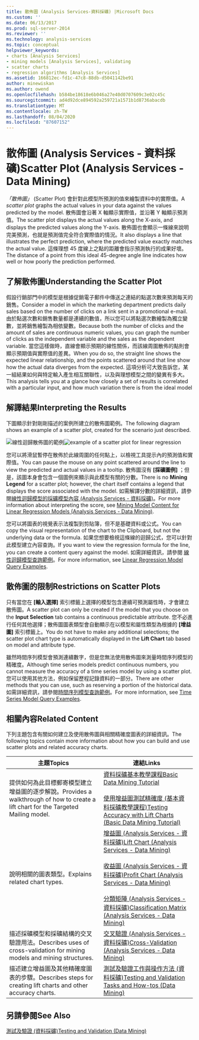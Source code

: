 ```yaml
---
title: 散佈圖 (Analysis Services-資料採礦) |Microsoft Docs
ms.custom: ''
ms.date: 06/13/2017
ms.prod: sql-server-2014
ms.reviewer: ''
ms.technology: analysis-services
ms.topic: conceptual
helpviewer_keywords:
- charts [Analysis Services]
- mining models [Analysis Services], validating
- scatter charts
- regression algorithms [Analysis Services]
ms.assetid: 166812ec-fd1c-47c8-88db-d5041142be91
author: minewiskan
ms.author: owend
ms.openlocfilehash: b584be18618e6b046a27e40d0707609c3e02c45c
ms.sourcegitcommit: ad4d92dce894592a259721a1571b1d8736abacdb
ms.translationtype: MT
ms.contentlocale: zh-TW
ms.lasthandoff: 08/04/2020
ms.locfileid: "87607152"
---
```

# <a name="scatter-plot-analysis-services---data-mining"></a><span data-ttu-id="b0e56-102">散佈圖 (Analysis Services - 資料採礦)</span><span class="sxs-lookup"><span data-stu-id="b0e56-102">Scatter Plot (Analysis Services - Data Mining)</span></span>
  <span data-ttu-id="b0e56-103">*「散佈圖」* (Scatter Plot) 會針對此模型所預測的值來繪製資料中的實際值。</span><span class="sxs-lookup"><span data-stu-id="b0e56-103">A *scatter plot* graphs the actual values in your data against the values predicted by the model.</span></span> <span data-ttu-id="b0e56-104">散佈圖會沿著 X 軸顯示實際值，並沿著 Y 軸顯示預測值。</span><span class="sxs-lookup"><span data-stu-id="b0e56-104">The scatter plot displays the actual values along the X-axis, and displays the predicted values along the Y-axis.</span></span> <span data-ttu-id="b0e56-105">散佈圖也會顯示一條線來說明完美預測，也就是預測值完全符合實際值的情況。</span><span class="sxs-lookup"><span data-stu-id="b0e56-105">It also displays a line that illustrates the perfect prediction, where the predicted value exactly matches the actual value.</span></span> <span data-ttu-id="b0e56-106">這條理想 45 度線上之點的距離會指示預測執行的成果好壞。</span><span class="sxs-lookup"><span data-stu-id="b0e56-106">The distance of a point from this ideal 45-degree angle line indicates how well or how poorly the prediction performed.</span></span>

## <a name="understanding-the-scatter-plot"></a><span data-ttu-id="b0e56-107">了解散佈圖</span><span class="sxs-lookup"><span data-stu-id="b0e56-107">Understanding the Scatter Plot</span></span>
 <span data-ttu-id="b0e56-108">假設行銷部門中的模型是根據促銷電子郵件中傳送之連結的點選次數來預測每天的銷售。</span><span class="sxs-lookup"><span data-stu-id="b0e56-108">Consider a model in which the marketing department predicts daily sales based on the number of clicks on a link sent in a promotional e-mail.</span></span> <span data-ttu-id="b0e56-109">由於點選次數和銷售數量都是連續的數值，所以您可以將點選次數繪製為獨立變數，並將銷售繪製為相依變數。</span><span class="sxs-lookup"><span data-stu-id="b0e56-109">Because both the number of clicks and the amount of sales are continuous numeric values, you can graph the number of clicks as the independent variable and the sales as the dependent variable.</span></span> <span data-ttu-id="b0e56-110">當您這樣做時，直線會顯示預期的線性關係，而該線周圍散佈的點則會顯示預期值與實際值的差異。</span><span class="sxs-lookup"><span data-stu-id="b0e56-110">When you do so, the straight line shows the expected linear relationship, and the points scattered around that line show how the actual data diverges from the expected.</span></span> <span data-ttu-id="b0e56-111">這項分析可大致告訴您，某一組結果如何與特定輸入產生相互關聯性，以及與理想模型之間的變異有多大。</span><span class="sxs-lookup"><span data-stu-id="b0e56-111">This analysis tells you at a glance how closely a set of results is correlated with a particular input, and how much variation there is from the ideal model</span></span>

## <a name="interpreting-the-results"></a><span data-ttu-id="b0e56-112">解譯結果</span><span class="sxs-lookup"><span data-stu-id="b0e56-112">Interpreting the Results</span></span>
 <span data-ttu-id="b0e56-113">下圖顯示針對剛剛描述的案例所建立的散佈圖範例。</span><span class="sxs-lookup"><span data-stu-id="b0e56-113">The following diagram shows an example of a scatter plot, created for the scenario just described.</span></span>

 <span data-ttu-id="b0e56-114">![線性迴歸散佈圖的範例](../media/scatterplot-callctr.gif "線性迴歸散佈圖的範例")</span><span class="sxs-lookup"><span data-stu-id="b0e56-114">![example of a scatter plot for linear regression](../media/scatterplot-callctr.gif "example of a scatter plot for linear regression")</span></span>

 <span data-ttu-id="b0e56-115">您可以將滑鼠暫停在散佈於此線周圍的任何點上，以檢視工具提示內的預測值和實際值。</span><span class="sxs-lookup"><span data-stu-id="b0e56-115">You can pause the mouse on any point scattered around the line to view the predicted and actual values in a tooltip.</span></span> <span data-ttu-id="b0e56-116">散佈圖沒有 **[採礦圖例]** ；但是，該圖本身會包含一個圖例來顯示與此模型有關的分數。</span><span class="sxs-lookup"><span data-stu-id="b0e56-116">There is no **Mining Legend** for a scatter plot; however, the chart itself contains a legend that displays the score associated with the model.</span></span> <span data-ttu-id="b0e56-117">如需解譯分數的詳細資訊，請參閱[線性迴歸模型的採礦模型內容 &#40;Analysis Services - 資料採礦&#41;](mining-model-content-for-linear-regression-models-analysis-services-data-mining.md)。</span><span class="sxs-lookup"><span data-stu-id="b0e56-117">For more information about interpreting the score, see [Mining Model Content for Linear Regression Models &#40;Analysis Services - Data Mining&#41;](mining-model-content-for-linear-regression-models-analysis-services-data-mining.md).</span></span>

 <span data-ttu-id="b0e56-118">您可以將圖表的視覺表示法複製到剪貼簿，但不是基礎資料或公式。</span><span class="sxs-lookup"><span data-stu-id="b0e56-118">You can copy the visual representation of the chart to the Clipboard, but not the underlying data or the formula.</span></span> <span data-ttu-id="b0e56-119">如果您想要檢視這條線的迴歸公式，您可以針對此模型建立內容查詢。</span><span class="sxs-lookup"><span data-stu-id="b0e56-119">If you want to view the regression formula for the line, you can create a content query against the model.</span></span> <span data-ttu-id="b0e56-120">如需詳細資訊，請參閱 [線性迴歸模型查詢範例](linear-regression-model-query-examples.md)。</span><span class="sxs-lookup"><span data-stu-id="b0e56-120">For more information, see [Linear Regression Model Query Examples](linear-regression-model-query-examples.md).</span></span>

## <a name="restrictions-on-scatter-plots"></a><span data-ttu-id="b0e56-121">散佈圖的限制</span><span class="sxs-lookup"><span data-stu-id="b0e56-121">Restrictions on Scatter Plots</span></span>
 <span data-ttu-id="b0e56-122">只有當您在 **[輸入選擇]** 索引標籤上選擇的模型包含連續可預測屬性時，才會建立散佈圖。</span><span class="sxs-lookup"><span data-stu-id="b0e56-122">A scatter plot can only be created if the model that you choose on the **Input Selection** tab contains a continuous predictable attribute.</span></span> <span data-ttu-id="b0e56-123">您不必進行任何其他選擇；散佈圖圖表類型會自動顯示在以模型和屬性類型為根據的 **[增益圖]** 索引標籤上。</span><span class="sxs-lookup"><span data-stu-id="b0e56-123">You do not have to make any additional selections; the scatter plot chart type is automatically displayed in the **Lift Chart** tab based on model and attribute type.</span></span>

 <span data-ttu-id="b0e56-124">雖然時間序列模型會預測連續數字，但是您無法使用散佈圖來測量時間序列模型的精確度。</span><span class="sxs-lookup"><span data-stu-id="b0e56-124">Although time series models predict continuous numbers, you cannot measure the accuracy of a time series model by using a scatter plot.</span></span> <span data-ttu-id="b0e56-125">您可以使用其他方法，例如保留歷程記錄資料的一部分。</span><span class="sxs-lookup"><span data-stu-id="b0e56-125">There are other methods that you can use, such as reserving a portion of the historical data.</span></span> <span data-ttu-id="b0e56-126">如需詳細資訊，請參閱[時間序列模型查詢範例](time-series-model-query-examples.md)。</span><span class="sxs-lookup"><span data-stu-id="b0e56-126">For more information, see [Time Series Model Query Examples](time-series-model-query-examples.md).</span></span>

## <a name="related-content"></a><span data-ttu-id="b0e56-127">相關內容</span><span class="sxs-lookup"><span data-stu-id="b0e56-127">Related Content</span></span>
 <span data-ttu-id="b0e56-128">下列主題包含有關如何建立及使用散佈圖與相關精確度圖表的詳細資訊。</span><span class="sxs-lookup"><span data-stu-id="b0e56-128">The following topics contain more information about how you can build and use scatter plots and related accuracy charts.</span></span>

|<span data-ttu-id="b0e56-129">主題</span><span class="sxs-lookup"><span data-stu-id="b0e56-129">Topics</span></span>|<span data-ttu-id="b0e56-130">連結</span><span class="sxs-lookup"><span data-stu-id="b0e56-130">Links</span></span>|
|------------|-----------|
|<span data-ttu-id="b0e56-131">提供如何為此目標郵寄模型建立增益圖的逐步解說。</span><span class="sxs-lookup"><span data-stu-id="b0e56-131">Provides a walkthrough of how to create a lift chart for the Targeted Mailing model.</span></span>|[<span data-ttu-id="b0e56-132">資料採礦基本教學課程</span><span class="sxs-lookup"><span data-stu-id="b0e56-132">Basic Data Mining Tutorial</span></span>](../../tutorials/basic-data-mining-tutorial.md)<br /><br /> [<span data-ttu-id="b0e56-133">使用增益圖測試精確度 &#40;基本資料採礦教學課程&#41;</span><span class="sxs-lookup"><span data-stu-id="b0e56-133">Testing Accuracy with Lift Charts &#40;Basic Data Mining Tutorial&#41;</span></span>](../../tutorials/testing-accuracy-with-lift-charts-basic-data-mining-tutorial.md)|
|<span data-ttu-id="b0e56-134">說明相關的圖表類型。</span><span class="sxs-lookup"><span data-stu-id="b0e56-134">Explains related chart types.</span></span>|[<span data-ttu-id="b0e56-135">增益圖 &#40;Analysis Services - 資料採礦&#41;</span><span class="sxs-lookup"><span data-stu-id="b0e56-135">Lift Chart &#40;Analysis Services - Data Mining&#41;</span></span>](lift-chart-analysis-services-data-mining.md)<br /><br /> [<span data-ttu-id="b0e56-136">收益圖 &#40;Analysis Services - 資料採礦&#41;</span><span class="sxs-lookup"><span data-stu-id="b0e56-136">Profit Chart &#40;Analysis Services - Data Mining&#41;</span></span>](profit-chart-analysis-services-data-mining.md)<br /><br /> [<span data-ttu-id="b0e56-137">分類矩陣 &#40;Analysis Services - 資料採礦&#41;</span><span class="sxs-lookup"><span data-stu-id="b0e56-137">Classification Matrix &#40;Analysis Services - Data Mining&#41;</span></span>](classification-matrix-analysis-services-data-mining.md)|
|<span data-ttu-id="b0e56-138">描述採礦模型和採礦結構的交叉驗證用法。</span><span class="sxs-lookup"><span data-stu-id="b0e56-138">Describes uses of cross-validation for mining models and mining structures.</span></span>|[<span data-ttu-id="b0e56-139">交叉驗證 &#40;Analysis Services - 資料採礦&#41;</span><span class="sxs-lookup"><span data-stu-id="b0e56-139">Cross-Validation &#40;Analysis Services - Data Mining&#41;</span></span>](cross-validation-analysis-services-data-mining.md)|
|<span data-ttu-id="b0e56-140">描述建立增益圖及其他精確度圖表的步驟。</span><span class="sxs-lookup"><span data-stu-id="b0e56-140">Describes steps for creating lift charts and other accuracy charts.</span></span>|[<span data-ttu-id="b0e56-141">測試及驗證工作與操作方法 &#40;資料採礦&#41;</span><span class="sxs-lookup"><span data-stu-id="b0e56-141">Testing and Validation Tasks and How-tos &#40;Data Mining&#41;</span></span>](testing-and-validation-tasks-and-how-tos-data-mining.md)|

## <a name="see-also"></a><span data-ttu-id="b0e56-142">另請參閱</span><span class="sxs-lookup"><span data-stu-id="b0e56-142">See Also</span></span>
 [<span data-ttu-id="b0e56-143">測試及驗證 &#40;資料採礦&#41;</span><span class="sxs-lookup"><span data-stu-id="b0e56-143">Testing and Validation &#40;Data Mining&#41;</span></span>](testing-and-validation-data-mining.md)


